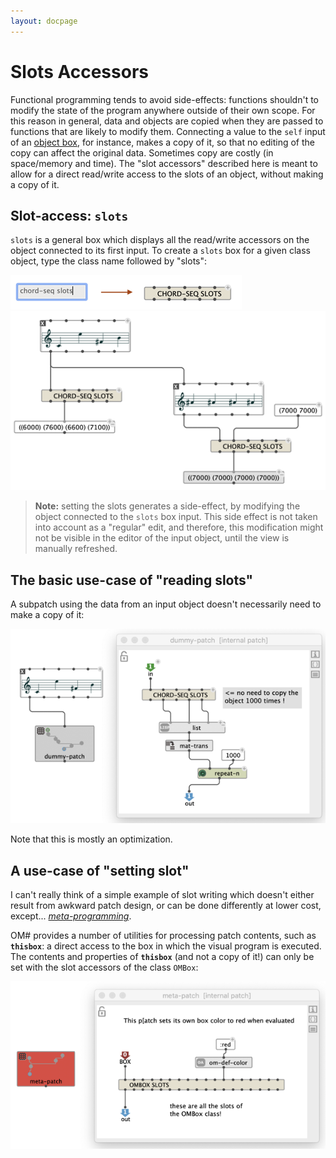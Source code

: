 ```yaml
---
layout: docpage
---
```


# Slots Accessors

Functional programming tends to avoid side-effects: functions shouldn't to modify the state of the program anywhere outside of their own scope.
For this reason in general, data and objects are copied when they are passed to functions that are likely to modify them.
Connecting a value to the `self` input of an [object box](objects), for instance, makes a copy of it, so that no editing of the copy can affect the original data.
Sometimes copy are costly (in space/memory and time). The "slot accessors" described here is meant to allow for a direct read/write access to the slots of an object, without making a copy of it.

## Slot-access: `slots`

`slots` is a general box which displays all the read/write accessors on the object connected to its first input.
To create a `slots` box for a given class object, type the class name followed by "slots":

<img src="slots_img/slots-create.png">


<img src="slots_img/slots-example.png">

> **Note:** setting the slots generates a side-effect, by modifying the object connected to the `slots` box input. This side effect is not taken into account as a "regular" edit, and therefore, this modification might not be visible in the editor of the input object, until the view is manually refreshed.


## The basic use-case of "reading slots"

A subpatch using the data from an input object doesn't necessarily need to make a copy of it:

<img src="slots_img/slots-in-subpatch.png">


Note that this is mostly an optimization.


## A use-case of "setting slot"

I can't really think of a simple example of slot writing which doesn't either result from awkward patch design, or can be done differently at lower cost, except... _[meta-programming](meta)_.

OM# provides a number of utilities for processing patch contents, such as **`thisbox`**: a direct access to the box in which the visual program is executed.
The contents and properties of **`thisbox`** (and not a copy of it!) can only be set with the slot accessors of the class `OMBox`:

<img src="slots_img/slots-write-meta.png">




